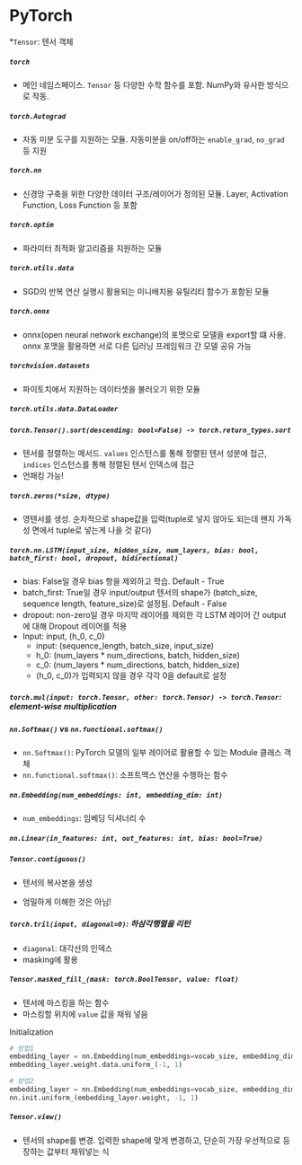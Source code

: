 # PyTorch
*`Tensor`: 텐서 객체

##### `torch`

- 메인 네임스페이스. `Tensor` 등 다양한 수학 함수를 포함. NumPy와 유사한 방식으로 작동.

##### `torch.Autograd`

- 자동 미분 도구를 지원하는 모듈. 자동미분을 on/off하는 `enable_grad`, `no_grad` 등 지원

##### `torch.nn`

- 신경망 구축을 위한 다양한 데이터 구조/레이어가 정의된 모듈. Layer, Activation Function, Loss Function 등 포함

##### `torch.optim`

- 파라미터 최적화 알고리즘을 지원하는 모듈

##### `torch.utils.data`

- SGD의 반복 연산 실행시 활용되는 미니배치용 유틸리티 함수가 포함된 모듈

##### `torch.onnx`

- onnx(open neural network exchange)의 포맷으로 모델을 export할 떄 사용. onnx 포맷을 활용하면 서로 다른 딥러닝 프레임워크 간 모델 공유 가능

##### `torchvision.datasets`

- 파이토치에서 지원하는 데이터셋을 불러오기 위한 모듈

##### `torch.utils.data.DataLoader`

##### `torch.Tensor().sort(descending: bool=False) -> torch.return_types.sort`

- 텐서를 정렬하는 메서드. `values` 인스턴스를 통해 정렬된 텐서 성분에 접근, `indices` 인스턴스를 통해 정렬된 텐서 인덱스에 접근
- 언패킹 가능!

##### `torch.zeros(*size, dtype)`

- 영텐서를 생성. 순차적으로 shape값을 입력(tuple로 넣지 않아도 되는데 왠지 가독성 면에서 tuple로 넣는게 나을 것 같다)

##### `torch.nn.LSTM(input_size, hidden_size, num_layers, bias: bool, batch_first: bool, dropout, bidirectional)`

- bias: False일 경우 bias 항을 제외하고 학습. Default - True
- batch_first: True일 경우 input/output 텐서의 shape가 (batch_size, sequence length, feature_size)로 설정됨. Default - False
- dropout: non-zero일 경우 마지막 레이어를 제외한 각 LSTM 레이어 간 output에 대해 Dropout 레이어를 적용
- Input: input, (h_0, c_0)
  - input: (sequence_length, batch_size, input_size)
  - h_0: (num_layers \* num_directions, batch, hidden_size)
  - c_0: (num_layers \* num_directions, batch, hidden_size)
  - (h_0, c_0)가 입력되지 않을 경우 각각  0을 default로 설정

##### `torch.mul(input: torch.Tensor, other: torch.Tensor) -> torch.Tensor`: element-wise multiplication

##### `nn.Softmax()` vs `nn.functional.softmax()`

- `nn.Softmax()`: PyTorch 모델의 일부 레이어로 활용할 수 있는 Module 클래스 객체
- `nn.functional.softmax()`: 소프트맥스 연산을 수행하는 함수

##### `nn.Embedding(num_embeddings: int, embedding_dim: int)`

- `num_embeddings`: 임베딩 딕셔너리 수

##### `nn.Linear(in_features: int, out_features: int, bias: bool=True)`

##### `Tensor.contiguous()`

- 텐서의 복사본을 생성

- 엄밀하게 이해한 것은 아님!

##### `torch.tril(input, diagonal=0)`: 하삼각행렬을 리턴

- `diagonal`: 대각선의 인덱스
- masking에 활용

##### `Tensor.masked_fill_(mask: torch.BoolTensor, value: float)`

- 텐서에 마스킹을 하는 함수
- 마스킹할 위치에 `value` 값을 채워 넣음

Initialization

```python
# 방법1
embedding_layer = nn.Embedding(num_embeddings=vocab_size, embedding_dim=3)
embedding_layer.weight.data.uniform_(-1, 1)

# 방법2 
embedding_layer = nn.Embedding(num_embeddings=vocab_size, embedding_dim=3)
nn.init.uniform_(embedding_layer.weight, -1, 1)
```

##### `Tensor.view()`

- 텐서의 shape를 변경. 입력한 shape에 맞게 변경하고, 단순히 가장 우선적으로 등장하는 값부터 채워넣는 식